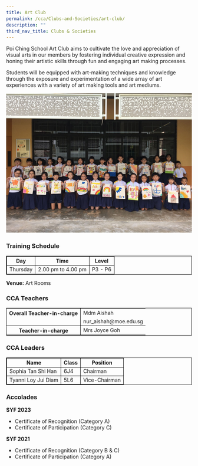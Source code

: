```yaml
---
title: Art Club
permalink: /cca/Clubs-and-Societies/art-club/
description: ""
third_nav_title: Clubs & Societies
---
```

Poi Ching School Art Club aims to cultivate the love and appreciation of visual arts in our members by fostering individual creative expression and honing their artistic skills through fun and engaging art making processes. 

Students will be equipped with art-making techniques and knowledge through the exposure and experimentation of a wide array of art experiences with a variety of art making tools and art mediums.


![](/images/art1.jpg)

### Training Schedule


<table style="border-collapse: collapse; border: 1px solid black;">
  <thead>
    <tr>
      <th style="border: 1px solid black;">Day</th>
      <th style="border: 1px solid black;">Time</th>
      <th style="border: 1px solid black;">Level</th>
    </tr>
  </thead>
  <tbody>
    <tr>
    </tr><tr>
      <td style="border: 1px solid black;">Thursday</td>
      <td style="border: 1px solid black;">2.00 pm to 4.00 pm</td>
      <td style="border: 1px solid black;">P3 - P6</td>
    </tr>
    </tbody>
</table>

**Venue:**
Art Rooms

### CCA Teachers

<table style="border-collapse: collapse; border: 1px solid black;">
  <tbody>
    <tr>
      <th style="border: none; border-right: 1px solid black">Overall Teacher-in-charge
      </th><td style="border: none;">Mdm Aishah</td>
		 </tr>
    <tr>
      <td style="border-bottom: 1px solid black; border-right: 1px solid black"></td>
      <td style="border-bottom: 1px solid black;">nur_aishah@moe.edu.sg</td>
    </tr>
    <tr>
      <th style="border: none; border-right: 1px solid black">Teacher-in-charge
  </th>
			<td style="border: none;">Mrs Joyce Goh  </td>
    </tr>
     </tbody>
</table>

### CCA Leaders

<table style="border-collapse: collapse; border: 1px solid black;">
  <thead>
    <tr>
      <th style="border: 1px solid black;">Name</th>
      <th style="border: 1px solid black;">Class</th>
      <th style="border: 1px solid black;">Position</th>
    </tr>
  </thead>
  <tbody>
    <tr>
      <td style="border: 1px solid black;">Sophia Tan Shi Han</td>
      <td style="border: 1px solid black;">6J4</td>
      <td style="border: 1px solid black;">Chairman</td>
    </tr>
    <tr>
      <td style="border: 1px solid black;">Tyanni Loy Jui Diam</td>
      <td style="border: 1px solid black;">5L6</td>
      <td style="border: 1px solid black;">Vice-Chairman</td>
    </tr>
  </tbody>
</table>

### Accolades

**SYF 2023** <br> 
*  Certificate of Recognition (Category A)<br>
*  Certificate of Participation (Category C)

**SYF 2021** <br> 
* Certificate of Recognition (Category B &amp; C)<br>
* Certificate of Participation (Category A)